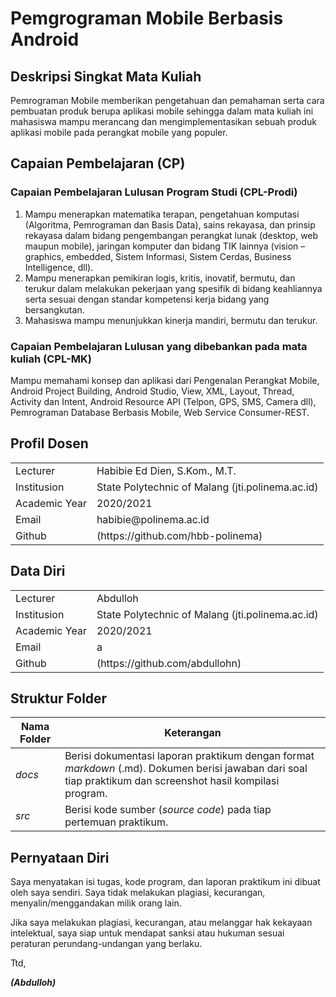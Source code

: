 # Pemgrograman Mobile Berbasis Android

## Deskripsi Singkat Mata Kuliah

Pemrograman Mobile memberikan pengetahuan dan pemahaman serta cara pembuatan produk berupa aplikasi 
mobile sehingga dalam mata kuliah ini mahasiswa mampu merancang dan mengimplementasikan sebuah produk aplikasi mobile pada perangkat mobile yang populer.


## Capaian Pembelajaran (CP)

### Capaian Pembelajaran Lulusan Program Studi   (CPL-Prodi)     

1. Mampu menerapkan matematika terapan, pengetahuan komputasi (Algoritma, Pemrograman dan Basis Data), sains rekayasa, dan prinsip rekayasa dalam bidang pengembangan 
perangkat lunak (desktop, web maupun mobile), jaringan komputer dan bidang TIK lainnya (vision – graphics, embedded, Sistem Informasi, Sistem Cerdas, Business Intelligence, dll).
2. Mampu menerapkan pemikiran logis, kritis, inovatif, bermutu, dan terukur dalam melakukan pekerjaan yang spesifik di bidang keahliannya serta sesuai dengan standar 
kompetensi kerja bidang yang bersangkutan. 
3. Mahasiswa mampu menunjukkan kinerja mandiri, bermutu dan terukur.

### Capaian Pembelajaran Lulusan yang dibebankan pada mata kuliah (CPL-MK)

Mampu memahami konsep dan aplikasi dari Pengenalan Perangkat Mobile, Android Project Building, Android Studio, View, XML, Layout, Thread, Activity dan Intent, 
Android Resource API (Telpon, GPS, SMS, Camera dll), Pemrograman Database Berbasis Mobile, Web Service Consumer-REST.

## Profil Dosen 

<table>
 <tbody>
  <tr>
   <td>Lecturer</td><td>Habibie Ed Dien, S.Kom., M.T.</td></td>
  </tr>
  <tr>
   <td>Institusion</td><td>State Polytechnic of Malang (jti.polinema.ac.id)</td></td>
  </tr>
  <tr>
   <td>Academic Year</td><td>2020/2021</td></td>
  </tr>
  <tr>
   <td>Email</td><td>habibie@polinema.ac.id</td></td>
  </tr>
  <tr>
   <td>Github</td><td>(https://github.com/hbb-polinema)</td></td>
  </tr>
 </tbody>
</table>

## Data Diri  

<table>
 <tbody>
  <tr>
   <td>Lecturer</td><td>Abdulloh</td></td>
  </tr>
  <tr>
   <td>Institusion</td><td>State Polytechnic of Malang (jti.polinema.ac.id)</td></td>
  </tr>
  <tr>
   <td>Academic Year</td><td>2020/2021</td></td>
  </tr>
  <tr>
   <td>Email</td><td>a</td></td>
  </tr>
  <tr>
   <td>Github</td><td>(https://github.com/abdullohn)</td></td>
  </tr>
 </tbody>
</table>

## Struktur Folder

| Nama Folder | Keterangan |
|--|--|
| *docs* | Berisi dokumentasi laporan praktikum dengan format *markdown* (.md). Dokumen berisi jawaban dari soal tiap praktikum dan screenshot hasil kompilasi program. |
| *src* | Berisi kode sumber (*source code*) pada tiap pertemuan praktikum. |

## Pernyataan Diri

Saya menyatakan isi tugas, kode program, dan laporan praktikum ini dibuat oleh saya sendiri. Saya tidak melakukan plagiasi, kecurangan, menyalin/menggandakan milik orang lain.

Jika saya melakukan plagiasi, kecurangan, atau melanggar hak kekayaan intelektual, saya siap untuk mendapat sanksi atau hukuman sesuai peraturan perundang-undangan yang berlaku.

Ttd,

***(Abdulloh)***
